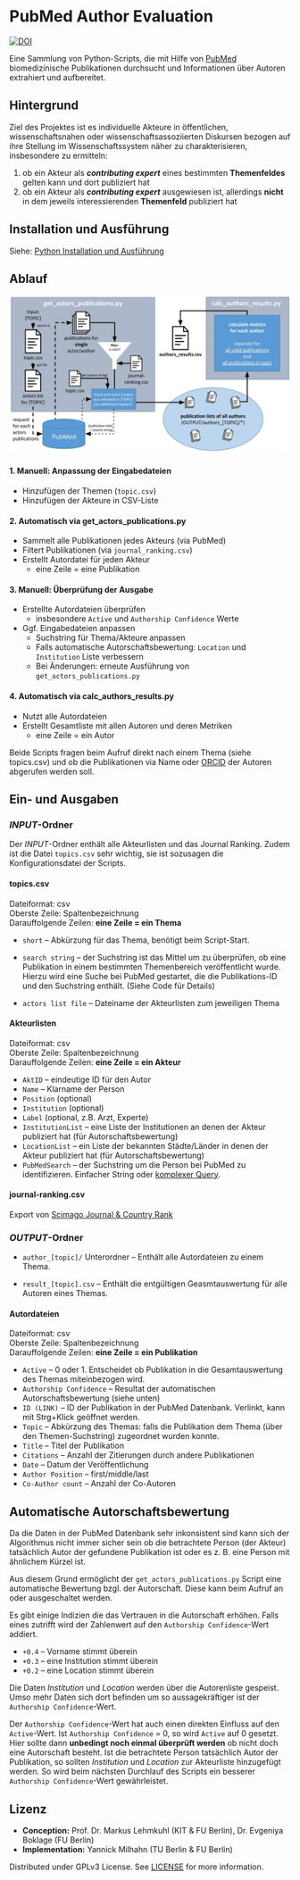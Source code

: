 PubMed Author Evaluation
========================
[![DOI](https://zenodo.org/badge/123303534.svg)](https://zenodo.org/badge/latestdoi/123303534)

Eine Sammlung von Python-Scripts, die mit Hilfe von [PubMed](https://europepmc.org/) biomedizinische Publikationen durchsucht und Informationen über Autoren extrahiert und aufbereitet.

## Hintergrund

Ziel des Projektes ist es individuelle Akteure in öffentlichen, wissenschaftsnahen oder wissenschaftsassoziierten Diskursen bezogen auf ihre Stellung im Wissenschaftssystem näher zu charakterisieren, insbesondere zu ermitteln:

1. ob ein Akteur als ***contributing expert*** eines bestimmten **Themenfeldes** gelten kann und dort publiziert hat
2. ob ein Akteur als ***contributing expert*** ausgewiesen ist, allerdings **nicht** in dem jeweils interessierenden **Themenfeld** publiziert hat


## Installation und Ausführung

Siehe: [Python Installation und Ausführung](docs/python/Installation_und_Ausfuehrung.md)

## Ablauf

![Flow Chart Grafik](docs/flow-chart.jpg)

#### 1. Manuell: Anpassung der Eingabedateien
- Hinzufügen der Themen (`topic.csv`)
- Hinzufügen der Akteure in CSV-Liste

#### 2. Automatisch via get_actors_publications.py
- Sammelt alle Publikationen jedes Akteurs (via PubMed)
- Filtert Publikationen (via `journal_ranking.csv`)
- Erstellt Autordatei für jeden Akteur
	- eine Zeile = eine Publikation

#### 3. Manuell: Überprüfung der Ausgabe
- Erstellte Autordateien überprüfen
	- insbesondere `Active` und `Authorship Confidence` Werte
- Ggf. Eingabedateien anpassen
	- Suchstring für Thema/Akteure anpassen
	- Falls automatische Autorschaftsbewertung: `Location` und `Institution` Liste verbessern
	- Bei Änderungen: erneute Ausführung von `get_actors_publications.py`

#### 4. Automatisch via calc_authors_results.py
- Nutzt alle Autordateien
- Erstellt Gesamtliste mit allen Autoren und deren Metriken
	- eine Zeile = ein Autor

Beide Scripts fragen beim Aufruf direkt nach einem Thema (siehe topics.csv) und ob die Publikationen via Name oder [ORCID](https://orcid.org/) der Autoren abgerufen werden soll.

## Ein- und Ausgaben

### *INPUT*-Ordner

Der *INPUT*-Ordner enthält alle Akteurlisten und das Journal Ranking.
Zudem ist die Datei `topics.csv` sehr wichtig, sie ist sozusagen die Konfigurationsdatei der Scripts.

#### topics.csv


Dateiformat: csv  
Oberste Zeile: Spaltenbezeichnung  
Darauffolgende Zeilen: **eine Zeile = ein Thema**

- `short` – Abkürzung für das Thema, benötigt beim Script-Start.

- `search string` – der Suchstring ist das Mittel um zu überprüfen, ob eine Publikation in einem bestimmten Themenbereich veröffentlicht wurde.
Hierzu wird eine Suche bei PubMed gestartet, die die Publikations-ID und den Suchstring enthält. (Siehe Code für Details)

- `actors list file` – Dateiname der Akteurlisten zum jeweiligen Thema


#### Akteurlisten

Dateiformat: csv  
Oberste Zeile: Spaltenbezeichnung  
Darauffolgende Zeilen: **eine Zeile = ein Akteur**

- `AktID` – eindeutige ID für den Autor
- `Name` – Klarname der Person
- `Position` (optional)
- `Institution` (optional)
- `Label` (optional, z.B. Arzt, Experte)
- `InstitutionList` – eine Liste der Institutionen an denen der Akteur publiziert hat (für Autorschaftsbewertung)
- `LocationList` – ein Liste der bekannten Städte/Länder in denen der Akteur publiziert hat (für Autorschaftsbewertung)
- `PubMedSearch` – der Suchstring um die Person bei PubMed zu identifizieren. Einfacher String oder [komplexer Query](https://europepmc.org/Help#mostofsearch).


#### journal-ranking.csv
Export von [Scimago Journal & Country Rank](http://www.scimagojr.com/journalrank.php)


### *OUTPUT*-Ordner

- `author_[topic]/` Unterordner – Enthält alle Autordateien zu einem Thema.

- `result_[topic].csv` – Enthält die entgültigen Geasmtauswertung für alle Autoren eines Themas.


#### Autordateien

Dateiformat: csv  
Oberste Zeile: Spaltenbezeichnung  
Darauffolgende Zeilen: **eine Zeile = ein Publikation**

- `Active` – 0 oder 1. Entscheidet ob Publikation in die Gesamtauswertung des Themas miteinbezogen wird.
- `Authorship Confidence` – Resultat der automatischen Autorschaftsbewertung (siehe unten)
- `ID (LINK)` – ID der Publikation in der PubMed Datenbank. Verlinkt, kann mit Strg+Klick geöffnet werden.
- `Topic` – Abkürzung des Themas: falls die Publikation dem Thema (über den Themen-Suchstring) zugeordnet wurden konnte.
- `Title` – Titel der Publikation
- `Citations` – Anzahl der Zitierungen durch andere Publikationen
- `Date` – Datum der Veröffentlichung
- `Author Position` – first/middle/last
- `Co-Author count` – Anzahl der Co-Autoren


## Automatische Autorschaftsbewertung

Da die Daten in der PubMed Datenbank sehr inkonsistent sind kann sich der Algorithmus nicht immer sicher sein ob die betrachtete Person (der Akteur) tatsächlich Autor der gefundene Publikation ist oder es z. B. eine Person mit ähnlichem Kürzel ist.

Aus diesem Grund ermöglicht der `get_actors_publications.py` Script eine automatische Bewertung bzgl. der Autorschaft. Diese kann beim Aufruf an oder ausgeschaltet werden.

Es gibt einige Indizien die das Vertrauen in die Autorschaft erhöhen. Falls eines zutrifft wird der Zahlenwert auf den `Authorship Confidence`-Wert addiert.

- `+0.4` – Vorname stimmt überein
- `+0.3` – eine Institution stimmt überein
- `+0.2` – eine Location stimmt überein

Die Daten *Institution* und *Location* werden über die Autorenliste gespeist. Umso mehr Daten sich dort befinden um so aussagekräftiger ist der `Authorship Confidence`-Wert.

Der `Authorship Confidence`-Wert hat auch einen direkten Einfluss auf den `Active`-Wert. Ist `Authorship Confidence` = 0, so wird `Active` auf 0 gesetzt.
Hier sollte dann **unbedingt noch einmal überprüft werden** ob nicht doch eine Autorschaft besteht.
Ist die betrachtete Person tatsächlich Autor der Publikation, so sollten *Institution* und *Location* zur Akteurliste hinzugefügt werden.
So wird beim nächsten Durchlauf des Scripts ein besserer `Authorship Confidence`-Wert gewährleistet.


## Lizenz
- **Conception:** Prof. Dr. Markus Lehmkuhl (KIT & FU Berlin), Dr. Evgeniya Boklage (FU Berlin)
- **Implementation:** Yannick Milhahn (TU Berlin & FU Berlin)

Distributed under GPLv3 License.
See [LICENSE](LICENSE) for more information.
